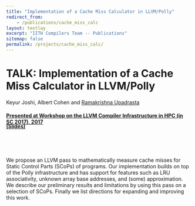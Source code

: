 ```yaml
---
title: "Implementation of a Cache Miss Calculator in LLVM/Polly"
redirect_from:
    - /publications/cache_miss_calc
layout: textlay
excerpt: "IITH Compilers Team -- Publications"
sitemap: false
permalink: /projects/cache_miss_calc/
---
```



<div class="container-fluid" style="height:100%; width:100%"> 
<h1>TALK: Implementation of a Cache Miss Calculator in LLVM/Polly</h1>
<p>Keyur Joshi, Albert Cohen and <a href="https://www.iith.ac.in/~ramakrishna" target="_blank">Ramakrishna Upadrasta </p>
<h4> Presented at <a href="https://dl.acm.org/doi/proceedings/10.1145/3148173">Workshop on the LLVM Compiler Infrastructure in HPC (in SC 2017), 2017
</a>  
 
 <br>

 </h4>
 <div style="position:relative; top:-25px;">
 <h4><a href="https://llvm-hpc4-workshop.github.io/talks.html#joshi" target="_blank">(Slides)</a>
 </h4>
 </div> 
 
 <br>     
<p> We propose an LLVM pass to mathematically measure cache misses for Static Control Parts (SCoPs) of programs. Our implementation builds on top of the Polly infrastructure and has support for features such as LRU associativity, unknown array base addresses, and (some) approximation. We describe our preliminary results and limitations by using this pass on a selection of SCoPs. Finally we list directions for expanding and improving this work. </p>
<br>
</div>
